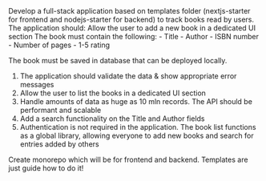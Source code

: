 <Task>
Develop a full-stack application based on templates folder (nextjs-starter for frontend and nodejs-starter for backend) to track books read by users. The application should:
Allow the user to add a new book in a dedicated UI section
The book must contain the following:
- Title
- Author
- ISBN number
- Number of pages
- 1-5 rating

The book must be saved in database that can be deployed locally.

1. The application should validate the data & show appropriate error messages
2. Allow the user to list the books in a dedicated UI section
3. Handle amounts of data as huge as 10 mln records. The API should be performant and scalable
4. Add a search functionality on the Title and Author fields
5. Authentication is not required in the application. The book list functions as a global library, allowing everyone to add new books and search for entries added by others

Create monorepo which will be for frontend and backend. Templates are just guide how to do it!
</Task>
